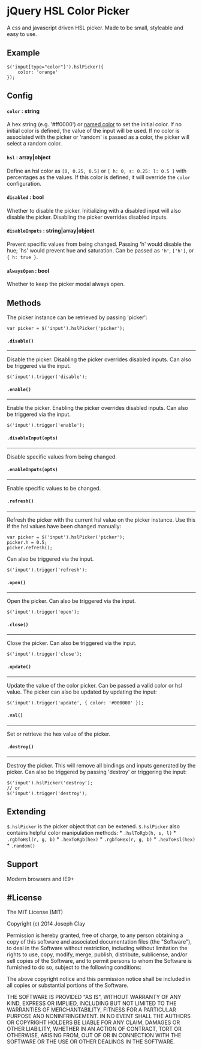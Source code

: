 # jQuery HSL Color Picker

A css and javascript driven HSL picker. Made to be small, styleable and easy to use.

Example
-----------
```
$('input[type="color"]').hslPicker({
    color: 'orange'
});
```
Config
-----------
#### `color` : string
A hex string (e.g. '#ff0000') or [named color](http://dev.w3.org/csswg/css-color/#named-colors) to set the initial
color. If no initial color is defined, the value of the input will be used. If no color is associated with the picker or 'random' is passed as a color, the picker will select a random color.

#### `hsl` : array|object
Define an hsl color as `[0, 0.25, 0.5]` or `[ h: 0, s: 0.25: l: 0.5 ]` with percentages as the values. If this color is defined, it will override the `color` configuration.

#### `disabled` : bool
Whether to disable the picker. Initializing with a disabled input will also disable the picker. Disabling the picker overrides disabled inputs.

#### `disableInputs` : string|array|object
Prevent specific values from being changed. Passing 'h' would disable the hue; 'hs' would prevent hue and saturation. Can be passed as `'h'`, `['h']`, or `{ h: true }`.

#### `alwaysOpen` : bool
Whether to keep the picker modal always open.

Methods
-----------
The picker instance can be retrieved by passing 'picker':
```
var picker = $('input').hslPicker('picker');
```
#### `.disable()`
---
Disable the picker. Disabling the picker overrides disabled inputs. Can also be triggered via the input.
```
$('input').trigger('disable');
```

#### `.enable()`
---
Enable the picker. Enabling the picker overrides disabled inputs. Can also be triggered via the input.
```
$('input').trigger('enable');
```

#### `.disableInput(opts)`
---
Disable specific values from being changed.

#### `.enableInputs(opts)`
---
Enable specific values to be changed.

#### `.refresh()`
---
Refresh the picker with the current hsl value on the picker instance. Use this if the hsl values have been changed manually:
```
var picker = $('input').hslPicker('picker');
picker.h = 0.5;
picker.refresh();
```
 Can also be triggered via the input.
```
$('input').trigger('refresh');
```

#### `.open()`
---
Open the picker. Can also be triggered via the input.
```
$('input').trigger('open');
```

#### `.close()`
---
Close the picker. Can also be triggered via the input.
```
$('input').trigger('close');
```
#### `.update()`
---
Update the value of the color picker. Can be passed a valid color or hsl value. The picker can also be updated by updating the input:
```
$('input').trigger('update', { color: '#000000' });
```

#### `.val()`
---
Set or retrieve the hex value of the picker.

#### `.destroy()`
---
Destroy the picker. This will remove all bindings and inputs generated by the picker. Can also be triggered by passing 'destroy' or triggering the input:
```
$('input').hslPicker('destroy');
// or
$('input').trigger('destroy');
```

Extending
-----------
`$.hslPicker` is the picker object that can be extened. `$.hslPicker` also contains helpful color manipulation methods:
    * `.hslToRgb(h, s, l)`
    * `.rgbToHsl(r, g, b)`
    * `.hexToRgb(hex)`
    * `.rgbToHex(r, g, b)`
    * `.hexToHsl(hex)`
    * `.random()`

Support
----------------

Modern browsers and IE9+

#License
----------------

The MIT License (MIT)

Copyright (c) 2014 Joseph Clay

Permission is hereby granted, free of charge, to any person obtaining a copy
of this software and associated documentation files (the "Software"), to deal
in the Software without restriction, including without limitation the rights
to use, copy, modify, merge, publish, distribute, sublicense, and/or sell
copies of the Software, and to permit persons to whom the Software is
furnished to do so, subject to the following conditions:

The above copyright notice and this permission notice shall be included in
all copies or substantial portions of the Software.

THE SOFTWARE IS PROVIDED "AS IS", WITHOUT WARRANTY OF ANY KIND, EXPRESS OR
IMPLIED, INCLUDING BUT NOT LIMITED TO THE WARRANTIES OF MERCHANTABILITY,
FITNESS FOR A PARTICULAR PURPOSE AND NONINFRINGEMENT.  IN NO EVENT SHALL THE
AUTHORS OR COPYRIGHT HOLDERS BE LIABLE FOR ANY CLAIM, DAMAGES OR OTHER
LIABILITY, WHETHER IN AN ACTION OF CONTRACT, TORT OR OTHERWISE, ARISING FROM,
OUT OF OR IN CONNECTION WITH THE SOFTWARE OR THE USE OR OTHER DEALINGS IN
THE SOFTWARE.
